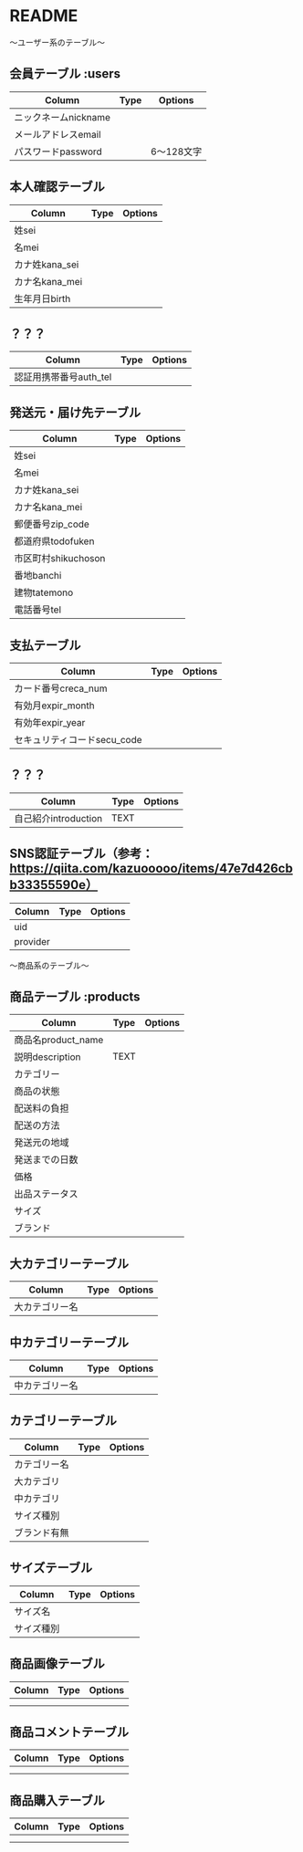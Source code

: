 # README

〜ユーザー系のテーブル〜

## 会員テーブル :users
|Column|Type|Options|
|------|----|-------|
|ニックネームnickname|||
|メールアドレスemail|||
|パスワードpassword||6〜128文字|


## 本人確認テーブル
|Column|Type|Options|
|------|----|-------|
|姓sei|||
|名mei|||
|カナ姓kana_sei|||
|カナ名kana_mei|||
|生年月日birth|||


## ？？？
|Column|Type|Options|
|------|----|-------|
|認証用携帯番号auth_tel|||


## 発送元・届け先テーブル
|Column|Type|Options|
|------|----|-------|
|姓sei|||
|名mei|||
|カナ姓kana_sei|||
|カナ名kana_mei|||
|郵便番号zip_code|||
|都道府県todofuken|||
|市区町村shikuchoson|||
|番地banchi|||
|建物tatemono|||
|電話番号tel|||


## 支払テーブル
|Column|Type|Options|
|------|----|-------|
|カード番号creca_num|||
|有効月expir_month|||
|有効年expir_year|||
|セキュリティコードsecu_code|||

## ？？？
|Column|Type|Options|
|------|----|-------|
|自己紹介introduction|TEXT||


## SNS認証テーブル（参考：https://qiita.com/kazuooooo/items/47e7d426cbb33355590e）
|Column|Type|Options|
|------|----|-------|
|uid|||
|provider|||


〜商品系のテーブル〜

## 商品テーブル :products
|Column|Type|Options|
|------|----|-------|
|商品名product_name|||
|説明description|TEXT||
|カテゴリー|||
|商品の状態|||
|配送料の負担|||
|配送の方法|||
|発送元の地域|||
|発送までの日数|||
|価格|||
|出品ステータス|||（出品中・取引中・売却済み・公開停止中）
|サイズ|||
|ブランド|||


## 大カテゴリーテーブル
|Column|Type|Options|
|------|----|-------|
|大カテゴリー名|||


## 中カテゴリーテーブル
|Column|Type|Options|
|------|----|-------|
|中カテゴリー名|||


## カテゴリーテーブル
|Column|Type|Options|
|------|----|-------|
|カテゴリー名|||
|大カテゴリ|||
|中カテゴリ|||
|サイズ種別|||（服・靴・キッズ服小・キッズ服大・キッズ靴・なし）
|ブランド有無|||（あり・なし）


## サイズテーブル
|Column|Type|Options|
|------|----|-------|
|サイズ名|||
|サイズ種別|||（服・靴・キッズ服小・キッズ服大・キッズ靴・なし）


## 商品画像テーブル
|Column|Type|Options|
|------|----|-------|
||||
||||


## 商品コメントテーブル
|Column|Type|Options|
|------|----|-------|
||||
||||


## 商品購入テーブル
|Column|Type|Options|
|------|----|-------|
||||
||||

